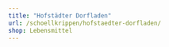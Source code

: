```yaml
---
title: "Hofstädter Dorfladen"
url: /schoellkrippen/hofstaedter-dorfladen/
shop: Lebensmittel
---
```

